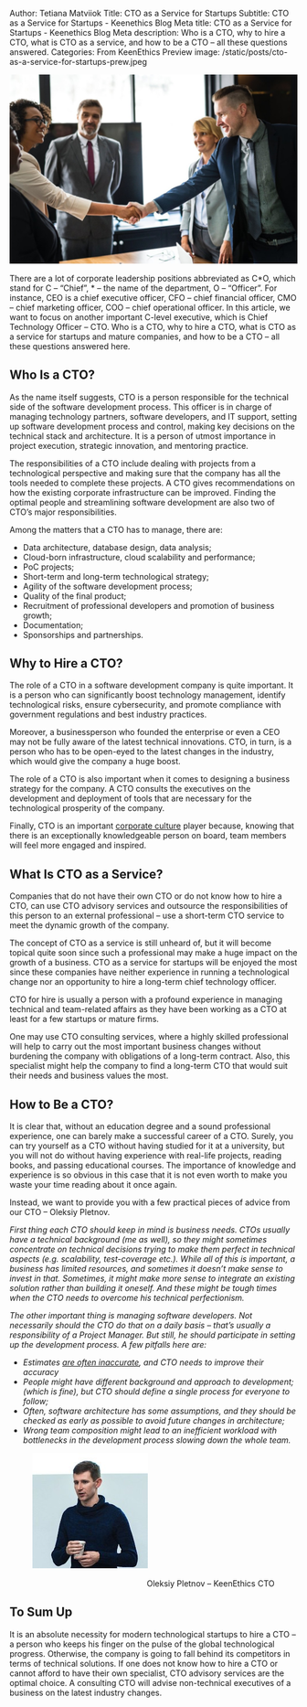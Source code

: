 Author: Tetiana Matviiok
Title: CTO as a Service for Startups
Subtitle: CTO as a Service for Startups - Keenethics Blog
Meta title: CTO as a Service for Startups - Keenethics Blog
Meta description: Who is a CTO, why to hire a CTO, what is CTO as a service, and how to be a CTO – all these questions answered.
Categories: From KeenEthics
Preview image: /static/posts/cto-as-a-service-for-startups-prew.jpeg

![Handshake](/static/posts/cto-as-a-service-for-startups.jpeg)

<div>
  <p>There are a lot of corporate leadership positions abbreviated as C*O, which stand for C – “Chief”, * – the name of the department, O – “Officer”. For instance, CEO is a chief executive officer, CFO – chief financial officer, CMO – chief marketing officer, COO – chief operational officer. In this article, we want to focus on another important C-level executive, which is Chief Technology Officer – CTO. Who is a CTO, why to hire a CTO, what is CTO as a service for startups and mature companies, and how to be a CTO – all these questions answered here.</p>
</div>

## Who Is a CTO?

As the name itself suggests, CTO is a person responsible for the technical side of the software development process. This officer is in charge of managing technology partners, software developers, and IT support, setting up software development process and control, making key decisions on the technical stack and architecture. It is a person of utmost importance in project execution, strategic innovation, and mentoring practice.

The responsibilities of a CTO include dealing with projects from a technological perspective and making sure that the company has all the tools needed to complete these projects. A CTO gives recommendations on how the existing corporate infrastructure can be improved. Finding the optimal people and streamlining software development are also two of CTO’s major responsibilities.

Among the matters that a CTO has to manage, there are:

- Data architecture, database design, data analysis;
- Cloud-born infrastructure, cloud scalability and performance;
- PoC projects;
- Short-term and long-term technological strategy;
- Agility of the software development process;
- Quality of the final product;
- Recruitment of professional developers and promotion of business growth;
- Documentation;
- Sponsorships and partnerships.

## Why to Hire a CTO?

The role of a CTO in a software development company is quite important. It is a person who can significantly boost technology management, identify technological risks, ensure cybersecurity, and promote compliance with government regulations and best industry practices.

Moreover, a businessperson who founded the enterprise or even a CEO may not be fully aware of the latest technical innovations. CTO, in turn, is a person who has to be open-eyed to the latest changes in the industry, which would give the company a huge boost.

The role of a CTO is also important when it comes to designing a business strategy for the company. A CTO consults the executives on the development and deployment of tools that are necessary for the technological prosperity of the company.

Finally, CTO is an important [corporate culture](/blog/1548831600000-creating-corporate-culture) player because, knowing that there is an exceptionally knowledgeable person on board, team members will feel more engaged and inspired.

## What Is CTO as a Service?

Companies that do not have their own CTO or do not know how to hire a CTO, can use CTO advisory services and outsource the responsibilities of this person to an external professional – use a short-term CTO service to meet the dynamic growth of the company. 

The concept of CTO as a service is still unheard of, but it will become topical quite soon since such a professional may make a huge impact on the growth of a business. CTO as a service for startups will be enjoyed the most since these companies have neither experience in running a technological change nor an opportunity to hire a long-term chief technology officer.

CTO for hire is usually a person with a profound experience in managing technical and team-related affairs as they have been working as a CTO at least for a few startups or mature firms.

One may use CTO consulting services, where a highly skilled professional will help to carry out the most important business changes without burdening the company with obligations of a long-term contract. Also, this specialist might help the company to find a long-term CTO that would suit their needs and business values the most.

## How to Be a CTO?

It is clear that, without an education degree and a sound professional experience, one can barely make a successful career of a CTO. Surely, you can try yourself as a CTO without having studied for it at a university, but you will not do without having experience with real-life projects, reading books, and passing educational courses. The importance of knowledge and experience is so obvious in this case that it is not even worth to make you waste your time reading about it once again.

Instead, we want to provide you with a few practical pieces of advice from our CTO – Oleksiy Pletnov.

*First thing each CTO should keep in mind is business needs. CTOs usually have a technical background (me as well), so they might sometimes concentrate on technical decisions trying to make them perfect in technical aspects (e.g. scalability, test-coverage etc.). While all of this is important, a business has limited resources, and sometimes it doesn’t make sense to invest in that. Sometimes, it might make more sense to integrate an existing solution rather than building it oneself. And these might be tough times when the CTO needs to overcome his technical perfectionism.*

*The other important thing is managing software developers. Not necessarily should the CTO do that on a daily basis – that’s usually a responsibility of a Project Manager. But still, he should participate in setting up the development process. A few pitfalls here are:*

- *Estimates [are often inaccurate](/blog/1554420300000-estimates), and CTO needs to improve their accuracy*
- *People might have different background and approach to development; (which is fine), but CTO should define a single process for everyone to follow;*
- *Often, software architecture has some assumptions, and they should be checked as early as possible to avoid future changes in architecture;*
- *Wrong team composition might lead to an inefficient workload with bottlenecks in the development process slowing down the whole team.*

<div>
  <figure>
    <img src="/static/posts/oleksiy-pletnov.jpg" alt="Oleksiy Pletnov CTO" style="margin: 0 0 15px auto">
    <figcaption style="text-align: right;">Oleksiy Pletnov – KeenEthics CTO</figcaption>
  </figure>
</div>

## To Sum Up

It is an absolute necessity for modern technological startups to hire a CTO – a person who keeps his finger on the pulse of the global technological progress. Otherwise, the company is going to fall behind its competitors in terms of technical solutions. If one does not know how to hire a CTO or cannot afford to have their own specialist, CTO advisory services are the optimal choice. A consulting CTO will advise non-technical executives of a business on the latest industry changes.